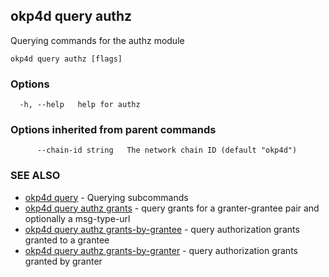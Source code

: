 ## okp4d query authz

Querying commands for the authz module

```
okp4d query authz [flags]
```

### Options

```
  -h, --help   help for authz
```

### Options inherited from parent commands

```
      --chain-id string   The network chain ID (default "okp4d")
```

### SEE ALSO

* [okp4d query](okp4d_query.md)	 - Querying subcommands
* [okp4d query authz grants](okp4d_query_authz_grants.md)	 - query grants for a granter-grantee pair and optionally a msg-type-url
* [okp4d query authz grants-by-grantee](okp4d_query_authz_grants-by-grantee.md)	 - query authorization grants granted to a grantee
* [okp4d query authz grants-by-granter](okp4d_query_authz_grants-by-granter.md)	 - query authorization grants granted by granter

